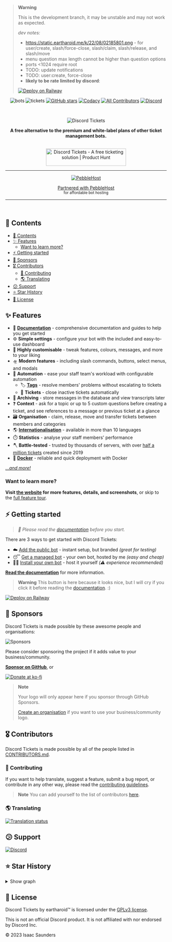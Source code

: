 > **Warning**
> 
> This is the development branch, it may be unstable and may not work as expected.
> 
> *dev notes:*
> - https://static.eartharoid.me/k/22/08/02185801.png - for user/create, slash/force-close, slash/claim, slash/release, and slash/move
> - menu question max length cannot be higher than question options 
> - ports <1024 require root
> - TODO: update notifications
> - TODO: user:create, force-close
> - **likely to be rate limited by discord**: 
> 
> [![Deploy on Railway](https://railway.app/button.svg)](https://railway.app/new/template/eB6TkX?referralCode=Z3aYd2) 



<div align="center">

![bots](https://img.shields.io/badge/dynamic/json?color=5865F2&label=bots&query=clients.total&url=https%3A%2F%2Fstats.discordtickets.app%2Fapi%2Fv3%2Fcurrent&logo=discord&logoColor=white&style=for-the-badge)
![tickets](https://img.shields.io/badge/dynamic/json?color=5865F2&label=tickets&query=tickets&url=https%3A%2F%2Fstats.discordtickets.app%2Fapi%2Fv3%2Fcurrent&logo=discord&logoColor=white&style=for-the-badge)
[![GitHub stars](https://img.shields.io/github/stars/discord-tickets/bot?style=for-the-badge)](https://github.com/discord-tickets/bot/stargazers)
[![Codacy](https://img.shields.io/codacy/grade/b974eb5f984c40868e07d82c968bd02d?logo=codacy&amp;style=for-the-badge)](https://www.codacy.com/gh/discord-tickets/bot/dashboard)
[![All Contributors](https://img.shields.io/github/all-contributors/discord-tickets/bot?color=ee8449&style=for-the-badge)](https://github.com/discord-tickets/bot/blob/main/CONTRIBUTORS.md)
[![Discord](https://img.shields.io/discord/451745464480432129?label=discord&amp;color=7289DA&amp;style=for-the-badge)](https://lnk.earth/discord)

<br>

![Discord Tickets](https://static.eartharoid.me/discord-tickets/logo/wordmark/gradient-by-eartharoid.png)

**A free alternative to the premium and white-label plans of other ticket management bots.**

<br>
<a
  href="https://www.producthunt.com/posts/discord-tickets?utm_source=badge-featured&utm_medium=badge&utm_souce=badge-discord&#0045;tickets"
  target="_blank">
<img
	src="https://api.producthunt.com/widgets/embed-image/v1/featured.svg?post_id=321112&theme=light"
	alt="Discord&#0032;Tickets - A&#0032;free&#0032;ticketing&#0032;solution | Product Hunt"
	style="width: 250px; height: 54px;"
	width="250"
	height="54"
  />
</a>

<br>

---

[![PebbleHost](https://img.eartharoid.me/insecure/rs:auto:180/plain/s3://eartharoid/sharex/21/10/pebblehost.webp)](https://pebble.host/discordtickets)

<a href="https://pebble.host/discordtickets">Partnered with PebbleHost</a>
<br>
<sub>for affordable bot hosting</sub>

---

<br>
</div>

## 📖 Contents

- [📖 Contents](#-contents)
- [✨ Features](#-features)
  - [Want to learn more?](#want-to-learn-more)
- [⚡ Getting started](#-getting-started)
- [🤑 Sponsors](#-sponsors)
- [🎖️ Contributors](#️-contributors)
  - [🧰 Contributing](#-contributing)
  - [🌎 Translating](#-translating)
- [😕 Support](#-support)
- [⭐ Star History](#-star-history)
- [🥱 License](#-license)


## ✨ Features

- 📖 [**Documentation**](https://discordtickets.app/getting-started/) - comprehensive documentation and guides to help you get started
- ⚙️ **Simple settings** - configure your bot with the included and easy-to-use dashboard
- 🎨 **Highly customisable** - tweak features, colours, messages, and more to your liking
- 🛸 **Modern features** - including slash commands, buttons, select menus, and modals
- 🤖 **Automation** - ease your staff team's workload with configurable automation
  - 🏷️ [**Tags**](https://v4--discordtickets.netlify.app/features/#tags) - resolve members' problems without escalating to tickets
  - 🎫 **Tickets** - close inactive tickets automatically
- 📜 **Archiving** - store messages in the database and view transcripts later
- ❓ **Context** - ask for a topic or up to 5 custom questions before creating a ticket, and see references to a message or previous ticket at a glance
- 🗃️ **Organisation** - claim, release, move and transfer tickets between members and categories
- 🌎 [**Internationalisation**](#-translating) - available in more than 10 languages
- ⏱️ **Statistics** - analyse your staff members' performance
- 🪓 **Battle-tested** - trusted by thousands of servers, with over [half a million tickets](https://stats.discordtickets.app/) created since 2019
- 🐳 [**Docker**](https://discordtickets.app/self-hosting/installation/docker/) - reliable and quick deployment with Docker

[*...and more!*](https://discordtickets.app/features/)

### Want to learn more?

**Visit [the website](https://discordtickets.app/) for more features, details, and screenshots**,
or skip to the [full feature tour](https://discordtickets.app/features/).

## ⚡ Getting started

> *🙏 Please read the [documentation](https://discordtickets.app/self-hosting/installation/) before you start.*

There are 3 ways to get started with Discord Tickets:

- ☁️ [Add the public bot](https://discordtickets.app/public/) - instant setup, but branded *(great for testing)*
- 😴 [Get a managed bot](https://discordtickets.app/managed/) - your own bot, hosted by me *(easy and cheap)*
- 🧑‍💻 [Install your own bot](https://discordtickets.app/self-hosting/) - host it yourself *(⚠️ experience recommended)*

**[Read the documentation](https://discordtickets.app/getting-started/)** for more information.

> **Warning**
> This button is here because it looks nice, but I will cry if you click it before reading the [documentation](https://discordtickets.app/getting-started/). :)

[![Deploy on Railway](https://railway.app/button.svg)](https://railway.app/new/template/eB6TkX?referralCode=Z3aYd2)

<!-- [![Open in StackBlitz](https://developer.stackblitz.com/img/open_in_stackblitz.svg)](https://stackblitz.com/github/discord-tickets/bot) -->

## 🤑 Sponsors

Discord Tickets is made possible by these awesome people and organisations:

![Sponsors](https://cdn.jsdelivr.net/gh/eartharoid/sponsors/sponsorkit/sponsors.svg)

Please consider sponsoring the project if it adds value to your business/community.

**[Sponsor on GitHub](https://github.com/discord-tickets/bot/?sponsor=1)**, or

[![Donate at ko-fi](https://www.ko-fi.com/img/githubbutton_sm.svg)](https://ko-fi.com/eartharoid)

> **Note**
>
> Your logo will only appear here if you sponsor through GitHub Sponsors.
> 
> [Create an organisation](https://github.com/account/organizations/new?plan=free) if you want to use your business/community logo.

## 🎖️ Contributors

<!-- [![Contributors](https://contrib.rocks/image?repo=discord-tickets/bot)](https://github.com/discord-tickets/bot/graphs/contributors) -->

Discord Tickets is made possible by all of the people listed in [CONTRIBUTORS.md](https://github.com/discord-tickets/bot/blob/main/CONTRIBUTORS.md).


### 🧰 Contributing

If you want to help translate, suggest a feature, submit a bug report,
or contribute in any other way, please read the [contributing guidelines](https://github.com/discord-tickets/.github/blob/main//CONTRIBUTING.md).

> **Note**
> You can add yourself to the list of contributors [here](https://github.com/discord-tickets/bot/issues/new/choose).

### 🌎 Translating

[![Translation status](https://hosted.weblate.org/widgets/discord-tickets/-/open-graph.png)](https://hosted.weblate.org/engage/discord-tickets/)

## 😕 Support

[![Discord](https://discordapp.com/api/guilds/451745464480432129/widget.png?style=banner4)](https://lnk.earth/discord)

## ⭐ Star History

<details>
  <summary>Show graph</summary>
  
  [![Star History Chart](https://api.star-history.com/svg?repos=discord-tickets/bot&type=Date)](https://star-history.com/#discord-tickets/bot&Date)

</details>

## 🥱 License

Discord Tickets by eartharoid™️ is licensed under the [GPLv3 license](https://github.com/discord-tickets/bot/blob/main/LICENSE).

This is not an official Discord product. It is not affiliated with nor endorsed by Discord Inc.

© 2023 Isaac Saunders